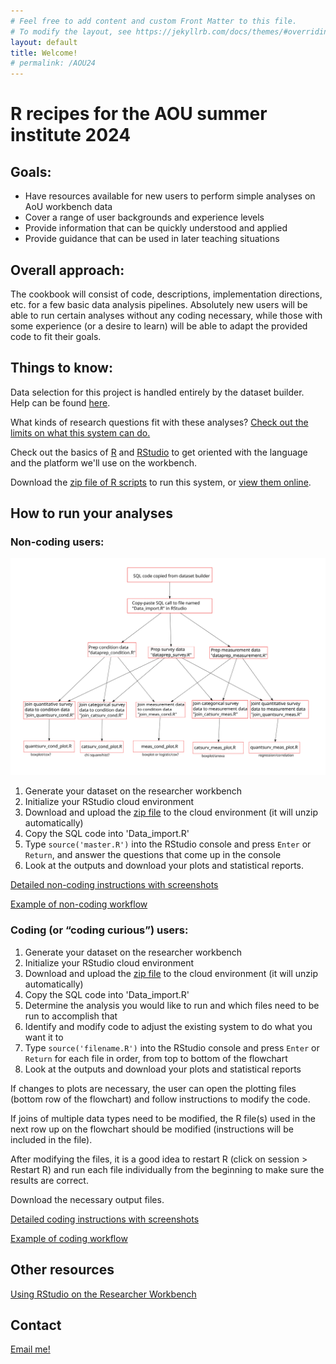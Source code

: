```yaml
---
# Feel free to add content and custom Front Matter to this file.
# To modify the layout, see https://jekyllrb.com/docs/themes/#overriding-theme-defaults
layout: default
title: Welcome!
# permalink: /AOU24
---
```

    
# R recipes for the AOU summer institute 2024

## Goals: 
 - Have resources available for new users to perform simple analyses on AoU workbench data
 - Cover a range of user backgrounds and experience levels
 - Provide information that can be quickly understood and applied 
 - Provide guidance that can be used in later teaching situations
 
## Overall approach: 
The cookbook will consist of code, descriptions, implementation directions, etc. for a few basic data analysis pipelines. Absolutely new users will be able to run certain analyses without any coding necessary, while those with some experience (or a desire to learn) will be able to adapt the provided code to fit their goals. 
 
## Things to know:
Data selection for this project is handled entirely by the dataset builder. Help can be found [here](https://support.researchallofus.org/hc/en-us/articles/4556645124244-Using-the-Concept-Set-Selector-and-Dataset-Builder-tools-to-build-your-dataset).

What kinds of research questions fit with these analyses? [Check out the limits on what this system can do.](/datareqs)

Check out the basics of [R](./basics/r) and [RStudio](./basics/rstudio) to get oriented with the language and the platform we'll use on the workbench.

Download the [zip file of R scripts](/R_files.zip) to run this system, or [view them online](https://github.com/ESodja/AOU_R.git).


## How to run your analyses
### Non-coding users: 
![flowchart of files for different types of analyses](./images/flowchart_052824.png)
1. Generate your dataset on the researcher workbench
2. Initialize your RStudio cloud environment
3. Download and upload the [zip file](/R_files.zip) to the cloud environment (it will unzip automatically)
4. Copy the SQL code into 'Data_import.R'
5. Type `source('master.R')` into the RStudio console and press `Enter` or `Return`, and answer the questions that come up in the console
6. Look at the outputs and download your plots and statistical reports.

[Detailed non-coding instructions with screenshots](/how-to/non-coding)

[Example of non-coding workflow](/examples/bmi_noncoding)

### Coding (or “coding curious”) users:
1. Generate your dataset on the researcher workbench
2. Initialize your RStudio cloud environment
3. Download and upload the [zip file](/R_files.zip) to the cloud environment (it will unzip automatically)
4. Copy the SQL code into 'Data_import.R'
5. Determine the analysis you would like to run and which files need to be run to accomplish that
6. Identify and modify code to adjust the existing system to do what you want it to
7. Type `source('filename.R')` into the RStudio console and press `Enter` or `Return` for each file in order, from top to bottom of the flowchart
8. Look at the outputs and download your plots and statistical reports


If changes to plots are necessary, the user can open the plotting files (bottom row of the flowchart) and follow instructions to modify the code. 

If joins of multiple data types need to be modified, the R file(s) used in the next row up on the flowchart should be modified (instructions will be included in the file). 


After modifying the files, it is a good idea to restart R (click on session > Restart R) and run each file individually from the beginning to make sure the results are correct.

Download the necessary output files.

[Detailed coding instructions with screenshots](/how-to/coding)

[Example of coding workflow](/examples/bmi_coding)


## Other resources
[Using RStudio on the Researcher Workbench](https://support.researchallofus.org/hc/en-us/articles/22078658566804-Using-RStudio-on-the-Researcher-Workbench)



## Contact
[Email me!](mailto:eric.sodja@utah.edu)




